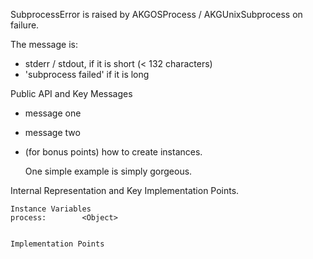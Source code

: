 SubprocessError is raised by AKGOSProcess / AKGUnixSubprocess on failure.

The message is:

- stderr / stdout, if it is short (< 132 characters)
- 'subprocess failed' if it is long
 

Public API and Key Messages

- message one   
- message two 
- (for bonus points) how to create instances.

   One simple example is simply gorgeous.
 
Internal Representation and Key Implementation Points.

    Instance Variables
	process:		<Object>


    Implementation Points